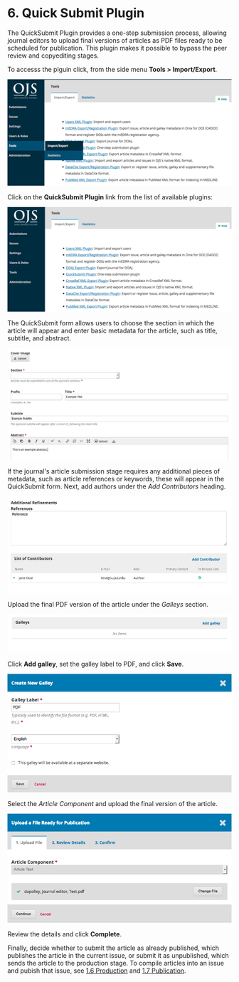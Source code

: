 # 6. Quick Submit Plugin
The QuickSubmit Plugin provides a one-step submission process, allowing journal editors to upload final versions of articles as PDF files ready to be scheduled for publication. This plugin makes it possible to bypass the peer review and copyediting stages.

To accesss the plguin click, from the side menu **Tools > Import/Export**.

![Tools > Import/Export](./images/7-1.png)

Click on the **QuickSubmit Plugin** link from the list of available plugins:

![Select the QuickSubmit Plugin link](./images/7-2.png)

The QuickSubmit form allows users to choose the section in which the article will appear and enter basic metadata for the article, such as title, subtitle, and abstract.

![Fill out the QuickSubmit form with ariticle metadata](./images/7-3.png)

If the journal's article submission stage requires any additional pieces of metadata, such as article references or keywords, these will appear in the QuickSubmit form. Next, add authors under the *Add Contributors* heading.

![Add additional metadata and contributors](./images/7-4.png)

Upload the final PDF version of the article under the *Galleys* section.

![Galleys section](./images/7-5.png)

Click **Add galley**, set the galley label to PDF, and click **Save**.

![Set galley label to PDF](./images/7-6.png)

Select the *Article Component* and upload the final version of the article.

![Upload final PDF version](./images/7-7.png) 

Review the details and click **Complete**.

Finally, decide whether to submit the article as already published, which publishes the article in the current issue, or submit it as unpublished, which sends the article to the production stage. To compile articles into an issue and pubish that issue, see [1.6 Production](./1-6-production.md) and [1.7 Publication](./1-7-publication.md).